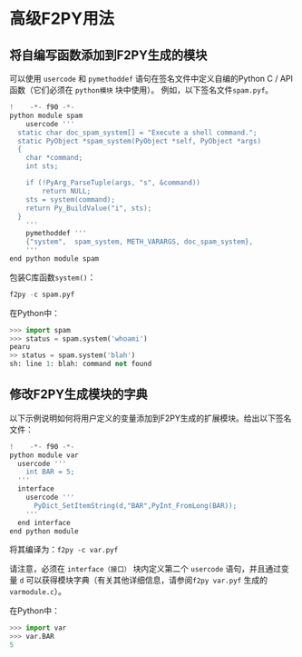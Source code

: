 # 高级F2PY用法

## 将自编写函数添加到F2PY生成的模块

可以使用 ``usercode`` 和 ``pymethoddef`` 语句在签名文件中定义自编的Python C / API函数（它们必须在 ``python模块`` 块中使用）。 例如，以下签名文件``spam.pyf``。

``` python
!    -*- f90 -*-
python module spam
    usercode '''
  static char doc_spam_system[] = "Execute a shell command.";
  static PyObject *spam_system(PyObject *self, PyObject *args)
  {
    char *command;
    int sts;

    if (!PyArg_ParseTuple(args, "s", &command))
        return NULL;
    sts = system(command);
    return Py_BuildValue("i", sts);
  }
    '''
    pymethoddef '''
    {"system",  spam_system, METH_VARARGS, doc_spam_system},
    '''
end python module spam
```

包装C库函数``system()``：

``` python
f2py -c spam.pyf
```

在Python中：

``` python
>>> import spam
>>> status = spam.system('whoami')
pearu
>> status = spam.system('blah')
sh: line 1: blah: command not found
```

## 修改F2PY生成模块的字典

以下示例说明如何将用户定义的变量添加到F2PY生成的扩展模块。给出以下签名文件：

``` python
!    -*- f90 -*-
python module var
  usercode '''
    int BAR = 5;
  '''
  interface
    usercode '''
      PyDict_SetItemString(d,"BAR",PyInt_FromLong(BAR));
    '''
  end interface
end python module
```

将其编译为：``f2py -c var.pyf``

请注意，必须在 ``interface（接口）`` 块内定义第二个 ``usercode`` 语句，并且通过变量 ``d`` 可以获得模块字典（有关其他详细信息，请参阅``f2py var.pyf`` 生成的 ``varmodule.c``）。

在Python中：

``` python
>>> import var
>>> var.BAR
5
```
